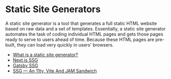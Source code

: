 # Static Site Generators

A static site generator is a tool that generates a full static HTML website based on raw data and a set of templates. Essentially, a static site generator automates the task of coding individual HTML pages and gets those pages ready to serve to users ahead of time. Because these HTML pages are pre-built, they can load very quickly in users' browsers.

- [What is a static site generator?](https://www.cloudflare.com/learning/performance/static-site-generator/)
- [Next.js SSG](https://nextjs.org/docs/advanced-features/static-html-export)
- [Gatsby SSG](https://www.gatsbyjs.com/docs/glossary/static-site-generator/)
- [SSG — An 11ty, Vite And JAM Sandwich](https://www.smashingmagazine.com/2021/10/building-ssg-11ty-vite-jam-sandwich/)
